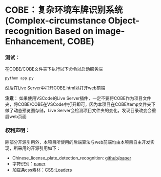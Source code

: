 # COBE：复杂环境车牌识别系统(Complex-circumstance Object-recognition Based on image-Enhancement, COBE)

### 测试：

在COBE/COBE文件夹下执行以下命令以启动服务端
```
python app.py
```
然后在Live Server中打开COBE.html以打开web前端

**注意：**
如果使用VSCode的Live Server插件，一定不要将COBE作为项目文件夹，将COBE/COBE在VSCode中打开即可，因为本项目在COBE/temp文件夹下做了动态预览图存储，Live Server会检测项目文件夹的变化，发现目录改变会重启web页面

### 权利声明：

除部分开源引用外，本项目所使用的后端算法与web前端均由本项目自主开发实现，所采用的开源引用如下：<br>
- Chinese_license_plate_detection_recognition: [github](https://github.com/we0091234/Chinese_license_plate_detection_recognition)/[paper](https://arxiv.org/abs/1506.02640)<br>
- 字符识别：[paper](https://arxiv.org/abs/1507.05717)
- 加载条css素材：[CSS-Loaders](https://css-loaders.com)
